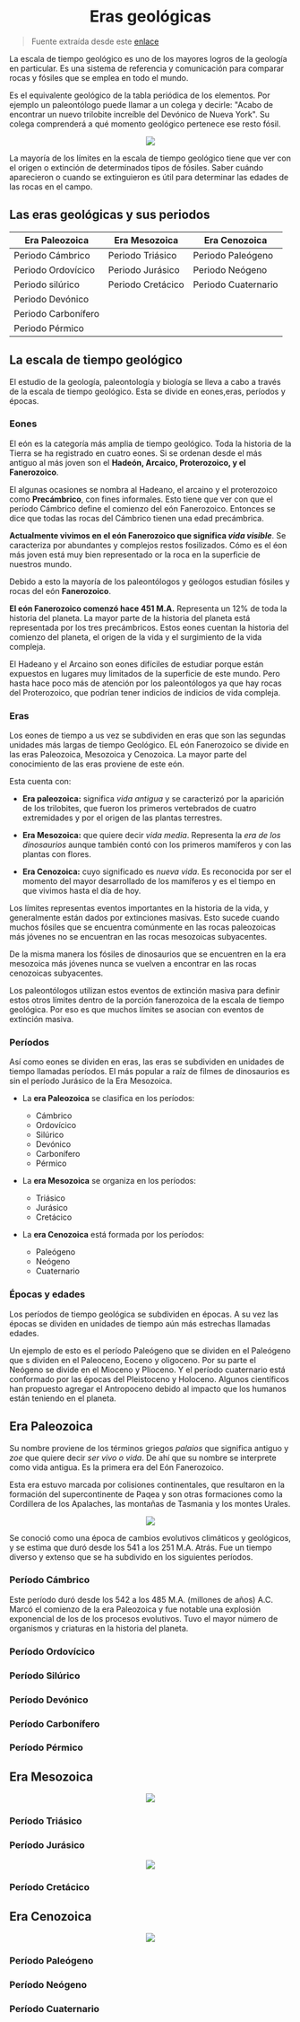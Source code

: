 <h1 align="center">Eras geológicas</h1>

> Fuente extraída desde este [enlace](https://www.mundoprimaria.com/dinosaurios/eras-geologicas)

La escala de tiempo geológico es uno de los mayores logros de la geología en particular. Es una sistema de referencia y comunicación para comparar rocas y fósiles que se emplea en todo el mundo.

Es el equivalente geológico de la tabla periódica de los elementos. Por ejemplo un paleontólogo puede llamar a un colega y decirle: "Acabo de encontrar un nuevo trilobite increíble del Devónico de Nueva York". Su colega comprenderá a qué momento geológico pertenece ese resto fósil.

<p align="center"><img src="./assets/image01.png"></p>

La mayoría de los límites en la escala de tiempo geológico tiene que ver con el origen o extinción de determinados tipos de fósiles. Saber cuándo aparecieron o cuando se extinguieron es útil para determinar las edades de las rocas en el campo.

## Las eras geológicas y sus periodos

| Era Paleozoica      | Era Mesozoica     | Era Cenozoica       |
| ------------------- | ----------------- | ------------------- |
| Periodo Cámbrico    | Periodo Triásico  | Periodo Paleógeno   |
| Periodo Ordovícico  | Periodo Jurásico  | Periodo Neógeno     |
| Periodo silúrico    | Periodo Cretácico | Periodo Cuaternario |
| Periodo Devónico    |                   |                     |
| Periodo Carbonífero |                   |                     |
| Periodo Pérmico     |                   |                     |

## La escala de tiempo geológico

El estudio de la geología, paleontología y biología se lleva a cabo a través de la escala de tiempo geológico. Esta se divide en eones,eras, períodos y épocas.

### Eones

El eón es la categoría más amplia de tiempo geológico. Toda la historia de la Tierra se ha registrado en cuatro eones. Si se ordenan desde el más antiguo al más joven son el **Hadeón, Arcaico, Proterozoico, y el Fanerozoico**.

El algunas ocasiones se nombra al Hadeano, el arcaino y el proterozoico como **Precámbrico**, con fines informales. Esto tiene que ver con que el período Cámbrico define el comienzo del eón Fanerozoico. Entonces se dice que todas las rocas del Cámbrico tienen una edad precámbrica.

**Actualmente vivimos en el eón Fanerozoico que significa _vida visible_**. Se caracteriza por abundantes y complejos restos fosilizados. Cómo es el éon más joven está muy bien representado or la roca en la superficie de nuestros mundo.

Debido a esto la mayoría de los paleontólogos y geólogos estudian fósiles y rocas del eón **Fanerozoico**.

**El eón Fanerozoico comenzó hace 451 M.A.** Representa un 12% de toda la historia del planeta. La mayor parte de la historia del planeta está representada por los tres precámbricos. Estos eones cuentan la historia del comienzo del planeta, el origen de la vida y el surgimiento de la vida compleja.

El Hadeano y el Arcaino son eones difíciles de estudiar porque están expuestos en lugares muy limitados de la superficie de este mundo. Pero hasta hace poco más de atención por los paleontólogos ya que hay rocas del Proterozoico, que podrían tener indicios de indicios de vida compleja.

### Eras

Los eones de tiempo a us vez se subdividen en eras que son las segundas unidades más largas de tiempo Geológico. EL eón Fanerozoico se divide en las eras Paleozoica, Mesozoica y Cenozoica. La mayor parte del conocimiento de las eras proviene de este eón.

Esta cuenta con:

- **Era paleozoica:** significa _vida antigua_ y se caracterizó por la aparición de los trilobites, que fueron los primeros vertebrados de cuatro extremidades y por el origen de las plantas terrestres.

- **Era Mesozoica:** que quiere decir _vida media_. Representa la _era de los dinosaurios_ aunque también contó con los primeros mamíferos y con las plantas con flores.

- **Era Cenozoica:** cuyo significado es _nueva vida_. Es reconocida por ser el momento del mayor desarrollado de los mamíferos y es el tiempo en que vivimos hasta el día de hoy.

Los límites representas eventos importantes en la historia de la vida, y generalmente están dados por extinciones masivas. Esto sucede cuando muchos fósiles que se encuentra comúnmente en las rocas paleozoicas más jóvenes no se encuentran en las rocas mesozoicas subyacentes.

De la misma manera los fósiles de dinosaurios que se encuentren en la era mesozoica más jóvenes nunca se vuelven a encontrar en las rocas cenozoicas subyacentes.

Los paleontólogos utilizan estos eventos de extinción masiva para definir estos otros límites dentro de la porción fanerozoica de la escala de tiempo geológica. Por eso es que muchos límites se asocian con eventos de extinción masiva.

### Períodos

Así como eones se dividen en eras, las eras se subdividen en unidades de tiempo llamadas períodos. El más popular a raíz de filmes de dinosaurios es sin el período Jurásico de la Era Mesozoica.

- La **era Paleozoica** se clasifica en los períodos:

  - Cámbrico
  - Ordovícico
  - Silúrico
  - Devónico
  - Carbonífero
  - Pérmico

- La **era Mesozoica** se organiza en los períodos:

  - Triásico
  - Jurásico
  - Cretácico

- La **era Cenozoica** está formada por los períodos:
  - Paleógeno
  - Neógeno
  - Cuaternario

### Épocas y edades

Los períodos de tiempo geológica se subdividen en épocas. A su vez las épocas se dividen en unidades de tiempo aún más estrechas llamadas edades.

Un ejemplo de esto es el período Paleógeno que se dividen en el Paleógeno que s dividen en el Paleoceno, Eoceno y oligoceno. Por su parte el Neógeno se divide en el Mioceno y Plioceno. Y el período cuaternario está conformado por las épocas del Pleistoceno y Holoceno. Algunos científicos han propuesto agregar el Antropoceno debido al impacto que los humanos están teniendo en el planeta.

## Era Paleozoica

Su nombre proviene de los términos griegos _palaios_ que significa antiguo y _zoe_ que quiere decir _ser vivo o vida_. De ahí que su nombre se interprete como vida antigua. Es la primera era del Eón Fanerozoico.

Esta era estuvo marcada por colisiones continentales, que resultaron en la formación del supercontinente de Paqea y son otras formaciones como la Cordillera de los Apalaches, las montañas de Tasmania y los montes Urales.

<p align="center"><img src="./assets/image02.png"></p>

Se conoció como una época de cambios evolutivos climáticos y geológicos, y se estima que duró desde los 541 a los 251 M.A. Atrás. Fue un tiempo diverso y extenso que se ha subdivido en los siguientes períodos.

### Período Cámbrico

Este período duró desde los 542 a los 485 M.A. (millones de años) A.C. Marcó el comienzo de la era Paleozoica y fue notable una explosión exponencial de los de los procesos evolutivos. Tuvo el mayor número de organismos y criaturas en la historia del planeta.

### Período Ordovícico

### Período Silúrico

### Período Devónico

### Período Carbonífero

### Período Pérmico

## Era Mesozoica

<p align="center"><img src="./assets/image03.png"></p>

### Período Triásico

### Período Jurásico

<p align="center"><img src="./assets/image04.png"></p>

### Período Cretácico

## Era Cenozoica

<p align="center"><img src="./assets/image05.png"></p>

### Período Paleógeno

### Período Neógeno

### Período Cuaternario
